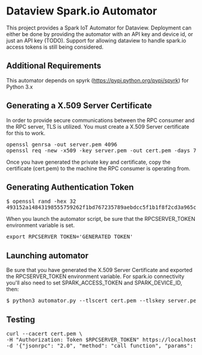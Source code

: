 # Dataview Spark.io Automator
This project provides a Spark IoT Automator for Dataview. Deployment can either be done by providing the automator with an API key and device id, or just an API key (TODO). Support for allowing dataview to handle spark.io access tokens is still being considered.

## Additional Requirements

This automator depends on spyrk (https://pypi.python.org/pypi/spyrk) for Python 3.x

## Generating a X.509 Server Certificate

In order to provide secure communications between the RPC consumer and the RPC server, TLS is utilized. You must create a X.509 Server certificate for this to work.

<pre>
openssl genrsa -out server.pem 4096
openssl req -new -x509 -key server.pem -out cert.pem -days 730
</pre>

Once you have generated the private key and certificate, copy the certificate (cert.pem) to the machine the RPC consumer is operating from.

## Generating Authentication Token

<pre>
$ openssl rand -hex 32
493152a14843198555759262f1bd767235789aebdcc5f1b1f8f2cd3a965c8c7a
</pre>

When you launch the automator script, be sure that the RPCSERVER_TOKEN environment variable is set.

<pre>
export RPCSERVER_TOKEN='GENERATED_TOKEN'
</pre>

## Launching automator

Be sure that you have generated the X.509 Server Certificate and exported the RPCSERVER_TOKEN environment variable. For spark.io connectivity you'll also need to set SPARK_ACCESS_TOKEN and SPARK_DEVICE_ID, then:

<pre>
$ python3 automator.py --tlscert cert.pem --tlskey server.pem
</pre>

## Testing

<pre>
curl --cacert cert.pem \
-H "Authorization: Token $RPCSERVER_TOKEN" https://localhost:8080/rpc \
-d '{"jsonrpc": "2.0", "method": "call_function", "params": ["YOUR_SPARKIO_COMMAND", ["PARAMS"]], "id": 1}' 
</pre>